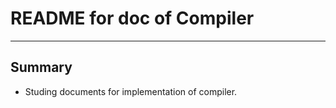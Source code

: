 # **README for doc of Compiler**
***


## **Summary**
 * Studing documents for implementation of compiler.
